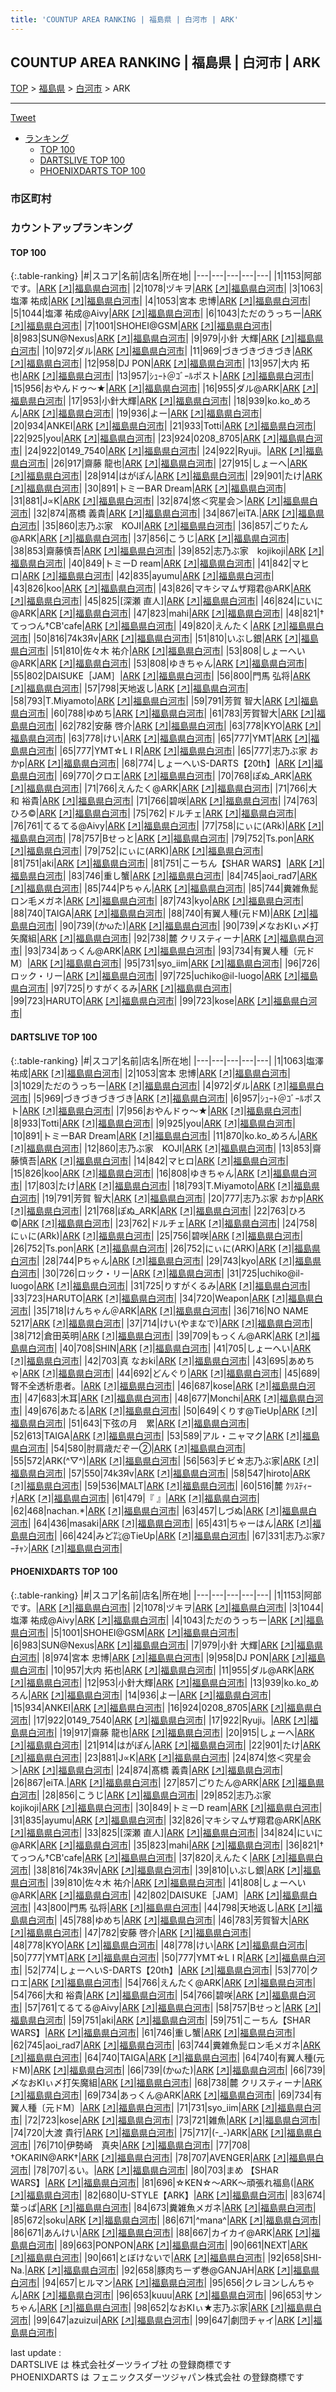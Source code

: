 ```yaml
---
title: 'COUNTUP AREA RANKING | 福島県 | 白河市 | ARK'
---
```

## COUNTUP AREA RANKING | 福島県 | 白河市 | ARK

[TOP](/darts/rank/) > [福島県](/darts/rank/福島県/) > [白河市](/darts/rank/福島県/白河市/) > ARK

___

<a href="https://twitter.com/share?ref_src=twsrc%5Etfw" data-text="COUNTUP AREA RANKING | 福島県白河市ARK" class="twitter-share-button" data-hashtags="DARTSLIVE,PHOENIXDARTS,darts,ダーツ" data-show-count="false">Tweet</a>

* [ランキング](#カウントアップランキング)
    * [TOP 100](#top-100)
    * [DARTSLIVE TOP 100](#dartslive-top-100)
    * [PHOENIXDARTS TOP 100](#phoenixdarts-top-100)

### 市区町村

<ul>

</ul>

### カウントアップランキング

#### TOP 100



{:.table-ranking}
|#|スコア|名前|店名|所在地|
|---|---|---|---|---|
|1|1153|<span class="rank-name-pd">阿部です。</span>|<a href="/darts/rank/shops/9215.html">ARK</a> <a href="https://vs.phoenixdarts.com/jp/shop/shopDetailInfo/s_9215?s_seq=9215">[↗]</a>|<a href="/darts/rank/福島県/白河市">福島県白河市</a>|
|2|1078|<span class="rank-name-pd">ヅキヲ</span>|<a href="/darts/rank/shops/9215.html">ARK</a> <a href="https://vs.phoenixdarts.com/jp/shop/shopDetailInfo/s_9215?s_seq=9215">[↗]</a>|<a href="/darts/rank/福島県/白河市">福島県白河市</a>|
|3|1063|<span class="rank-name-dl">塩澤 祐成</span>|<a href="/darts/rank/shops/f406d94dd258ff720d9b047a20a7ba1e.html">ARK</a> <a href="https://search.dartslive.com/jp/shop/f406d94dd258ff720d9b047a20a7ba1e">[↗]</a>|<a href="/darts/rank/福島県/白河市">福島県白河市</a>|
|4|1053|<span class="rank-name-dl">宮本 忠博</span>|<a href="/darts/rank/shops/f406d94dd258ff720d9b047a20a7ba1e.html">ARK</a> <a href="https://search.dartslive.com/jp/shop/f406d94dd258ff720d9b047a20a7ba1e">[↗]</a>|<a href="/darts/rank/福島県/白河市">福島県白河市</a>|
|5|1044|<span class="rank-name-pd">塩澤 祐成@Aivy</span>|<a href="/darts/rank/shops/9215.html">ARK</a> <a href="https://vs.phoenixdarts.com/jp/shop/shopDetailInfo/s_9215?s_seq=9215">[↗]</a>|<a href="/darts/rank/福島県/白河市">福島県白河市</a>|
|6|1043|<span class="rank-name-pd">ただのうっちー</span>|<a href="/darts/rank/shops/9215.html">ARK</a> <a href="https://vs.phoenixdarts.com/jp/shop/shopDetailInfo/s_9215?s_seq=9215">[↗]</a>|<a href="/darts/rank/福島県/白河市">福島県白河市</a>|
|7|1001|<span class="rank-name-pd">SHOHEI@GSM</span>|<a href="/darts/rank/shops/9215.html">ARK</a> <a href="https://vs.phoenixdarts.com/jp/shop/shopDetailInfo/s_9215?s_seq=9215">[↗]</a>|<a href="/darts/rank/福島県/白河市">福島県白河市</a>|
|8|983|<span class="rank-name-pd">SUN@Nexus</span>|<a href="/darts/rank/shops/9215.html">ARK</a> <a href="https://vs.phoenixdarts.com/jp/shop/shopDetailInfo/s_9215?s_seq=9215">[↗]</a>|<a href="/darts/rank/福島県/白河市">福島県白河市</a>|
|9|979|<span class="rank-name-pd"><span class="pro-icon-pd"></span>小針 大輝</span>|<a href="/darts/rank/shops/9215.html">ARK</a> <a href="https://vs.phoenixdarts.com/jp/shop/shopDetailInfo/s_9215?s_seq=9215">[↗]</a>|<a href="/darts/rank/福島県/白河市">福島県白河市</a>|
|10|972|<span class="rank-name-dl">ダル</span>|<a href="/darts/rank/shops/f406d94dd258ff720d9b047a20a7ba1e.html">ARK</a> <a href="https://search.dartslive.com/jp/shop/f406d94dd258ff720d9b047a20a7ba1e">[↗]</a>|<a href="/darts/rank/福島県/白河市">福島県白河市</a>|
|11|969|<span class="rank-name-dl">づきづきづきづき</span>|<a href="/darts/rank/shops/f406d94dd258ff720d9b047a20a7ba1e.html">ARK</a> <a href="https://search.dartslive.com/jp/shop/f406d94dd258ff720d9b047a20a7ba1e">[↗]</a>|<a href="/darts/rank/福島県/白河市">福島県白河市</a>|
|12|958|<span class="rank-name-pd">DJ PON</span>|<a href="/darts/rank/shops/9215.html">ARK</a> <a href="https://vs.phoenixdarts.com/jp/shop/shopDetailInfo/s_9215?s_seq=9215">[↗]</a>|<a href="/darts/rank/福島県/白河市">福島県白河市</a>|
|13|957|<span class="rank-name-pd"><span class="pro-icon-pd"></span>大内 拓也</span>|<a href="/darts/rank/shops/9215.html">ARK</a> <a href="https://vs.phoenixdarts.com/jp/shop/shopDetailInfo/s_9215?s_seq=9215">[↗]</a>|<a href="/darts/rank/福島県/白河市">福島県白河市</a>|
|13|957|<span class="rank-name-dl">ｼｭｰﾄ＠ｺﾞｰﾙポスト</span>|<a href="/darts/rank/shops/f406d94dd258ff720d9b047a20a7ba1e.html">ARK</a> <a href="https://search.dartslive.com/jp/shop/f406d94dd258ff720d9b047a20a7ba1e">[↗]</a>|<a href="/darts/rank/福島県/白河市">福島県白河市</a>|
|15|956|<span class="rank-name-dl">おやんドゥ～★</span>|<a href="/darts/rank/shops/f406d94dd258ff720d9b047a20a7ba1e.html">ARK</a> <a href="https://search.dartslive.com/jp/shop/f406d94dd258ff720d9b047a20a7ba1e">[↗]</a>|<a href="/darts/rank/福島県/白河市">福島県白河市</a>|
|16|955|<span class="rank-name-pd">ダル@ARK</span>|<a href="/darts/rank/shops/9215.html">ARK</a> <a href="https://vs.phoenixdarts.com/jp/shop/shopDetailInfo/s_9215?s_seq=9215">[↗]</a>|<a href="/darts/rank/福島県/白河市">福島県白河市</a>|
|17|953|<span class="rank-name-pd">小針大輝</span>|<a href="/darts/rank/shops/9215.html">ARK</a> <a href="https://vs.phoenixdarts.com/jp/shop/shopDetailInfo/s_9215?s_seq=9215">[↗]</a>|<a href="/darts/rank/福島県/白河市">福島県白河市</a>|
|18|939|<span class="rank-name-pd">ko.ko_めろん</span>|<a href="/darts/rank/shops/9215.html">ARK</a> <a href="https://vs.phoenixdarts.com/jp/shop/shopDetailInfo/s_9215?s_seq=9215">[↗]</a>|<a href="/darts/rank/福島県/白河市">福島県白河市</a>|
|19|936|<span class="rank-name-pd">よー</span>|<a href="/darts/rank/shops/9215.html">ARK</a> <a href="https://vs.phoenixdarts.com/jp/shop/shopDetailInfo/s_9215?s_seq=9215">[↗]</a>|<a href="/darts/rank/福島県/白河市">福島県白河市</a>|
|20|934|<span class="rank-name-pd">ANKEI</span>|<a href="/darts/rank/shops/9215.html">ARK</a> <a href="https://vs.phoenixdarts.com/jp/shop/shopDetailInfo/s_9215?s_seq=9215">[↗]</a>|<a href="/darts/rank/福島県/白河市">福島県白河市</a>|
|21|933|<span class="rank-name-dl">Totti</span>|<a href="/darts/rank/shops/f406d94dd258ff720d9b047a20a7ba1e.html">ARK</a> <a href="https://search.dartslive.com/jp/shop/f406d94dd258ff720d9b047a20a7ba1e">[↗]</a>|<a href="/darts/rank/福島県/白河市">福島県白河市</a>|
|22|925|<span class="rank-name-dl">you</span>|<a href="/darts/rank/shops/f406d94dd258ff720d9b047a20a7ba1e.html">ARK</a> <a href="https://search.dartslive.com/jp/shop/f406d94dd258ff720d9b047a20a7ba1e">[↗]</a>|<a href="/darts/rank/福島県/白河市">福島県白河市</a>|
|23|924|<span class="rank-name-pd">0208_8705</span>|<a href="/darts/rank/shops/9215.html">ARK</a> <a href="https://vs.phoenixdarts.com/jp/shop/shopDetailInfo/s_9215?s_seq=9215">[↗]</a>|<a href="/darts/rank/福島県/白河市">福島県白河市</a>|
|24|922|<span class="rank-name-pd">0149_7540</span>|<a href="/darts/rank/shops/9215.html">ARK</a> <a href="https://vs.phoenixdarts.com/jp/shop/shopDetailInfo/s_9215?s_seq=9215">[↗]</a>|<a href="/darts/rank/福島県/白河市">福島県白河市</a>|
|24|922|<span class="rank-name-pd">Ryuji。</span>|<a href="/darts/rank/shops/9215.html">ARK</a> <a href="https://vs.phoenixdarts.com/jp/shop/shopDetailInfo/s_9215?s_seq=9215">[↗]</a>|<a href="/darts/rank/福島県/白河市">福島県白河市</a>|
|26|917|<span class="rank-name-pd">齋藤 龍也</span>|<a href="/darts/rank/shops/9215.html">ARK</a> <a href="https://vs.phoenixdarts.com/jp/shop/shopDetailInfo/s_9215?s_seq=9215">[↗]</a>|<a href="/darts/rank/福島県/白河市">福島県白河市</a>|
|27|915|<span class="rank-name-pd">しょーへ</span>|<a href="/darts/rank/shops/9215.html">ARK</a> <a href="https://vs.phoenixdarts.com/jp/shop/shopDetailInfo/s_9215?s_seq=9215">[↗]</a>|<a href="/darts/rank/福島県/白河市">福島県白河市</a>|
|28|914|<span class="rank-name-pd">はがぽん</span>|<a href="/darts/rank/shops/9215.html">ARK</a> <a href="https://vs.phoenixdarts.com/jp/shop/shopDetailInfo/s_9215?s_seq=9215">[↗]</a>|<a href="/darts/rank/福島県/白河市">福島県白河市</a>|
|29|901|<span class="rank-name-pd">たけ</span>|<a href="/darts/rank/shops/9215.html">ARK</a> <a href="https://vs.phoenixdarts.com/jp/shop/shopDetailInfo/s_9215?s_seq=9215">[↗]</a>|<a href="/darts/rank/福島県/白河市">福島県白河市</a>|
|30|891|<span class="rank-name-dl">トミーBAR Dream</span>|<a href="/darts/rank/shops/f406d94dd258ff720d9b047a20a7ba1e.html">ARK</a> <a href="https://search.dartslive.com/jp/shop/f406d94dd258ff720d9b047a20a7ba1e">[↗]</a>|<a href="/darts/rank/福島県/白河市">福島県白河市</a>|
|31|881|<span class="rank-name-pd">J∝K</span>|<a href="/darts/rank/shops/9215.html">ARK</a> <a href="https://vs.phoenixdarts.com/jp/shop/shopDetailInfo/s_9215?s_seq=9215">[↗]</a>|<a href="/darts/rank/福島県/白河市">福島県白河市</a>|
|32|874|<span class="rank-name-pd">悠＜究星会＞</span>|<a href="/darts/rank/shops/9215.html">ARK</a> <a href="https://vs.phoenixdarts.com/jp/shop/shopDetailInfo/s_9215?s_seq=9215">[↗]</a>|<a href="/darts/rank/福島県/白河市">福島県白河市</a>|
|32|874|<span class="rank-name-pd"><span class="pro-icon-pd"></span>髙橋 義貴</span>|<a href="/darts/rank/shops/9215.html">ARK</a> <a href="https://vs.phoenixdarts.com/jp/shop/shopDetailInfo/s_9215?s_seq=9215">[↗]</a>|<a href="/darts/rank/福島県/白河市">福島県白河市</a>|
|34|867|<span class="rank-name-pd">eiTA.</span>|<a href="/darts/rank/shops/9215.html">ARK</a> <a href="https://vs.phoenixdarts.com/jp/shop/shopDetailInfo/s_9215?s_seq=9215">[↗]</a>|<a href="/darts/rank/福島県/白河市">福島県白河市</a>|
|35|860|<span class="rank-name-dl">志乃ぶ家　KOJI</span>|<a href="/darts/rank/shops/f406d94dd258ff720d9b047a20a7ba1e.html">ARK</a> <a href="https://search.dartslive.com/jp/shop/f406d94dd258ff720d9b047a20a7ba1e">[↗]</a>|<a href="/darts/rank/福島県/白河市">福島県白河市</a>|
|36|857|<span class="rank-name-pd">ごりたん@ARK</span>|<a href="/darts/rank/shops/9215.html">ARK</a> <a href="https://vs.phoenixdarts.com/jp/shop/shopDetailInfo/s_9215?s_seq=9215">[↗]</a>|<a href="/darts/rank/福島県/白河市">福島県白河市</a>|
|37|856|<span class="rank-name-pd">こうじ</span>|<a href="/darts/rank/shops/9215.html">ARK</a> <a href="https://vs.phoenixdarts.com/jp/shop/shopDetailInfo/s_9215?s_seq=9215">[↗]</a>|<a href="/darts/rank/福島県/白河市">福島県白河市</a>|
|38|853|<span class="rank-name-dl">齋藤慎吾</span>|<a href="/darts/rank/shops/f406d94dd258ff720d9b047a20a7ba1e.html">ARK</a> <a href="https://search.dartslive.com/jp/shop/f406d94dd258ff720d9b047a20a7ba1e">[↗]</a>|<a href="/darts/rank/福島県/白河市">福島県白河市</a>|
|39|852|<span class="rank-name-pd">志乃ぶ家　kojikoji</span>|<a href="/darts/rank/shops/9215.html">ARK</a> <a href="https://vs.phoenixdarts.com/jp/shop/shopDetailInfo/s_9215?s_seq=9215">[↗]</a>|<a href="/darts/rank/福島県/白河市">福島県白河市</a>|
|40|849|<span class="rank-name-pd">トミーD ream</span>|<a href="/darts/rank/shops/9215.html">ARK</a> <a href="https://vs.phoenixdarts.com/jp/shop/shopDetailInfo/s_9215?s_seq=9215">[↗]</a>|<a href="/darts/rank/福島県/白河市">福島県白河市</a>|
|41|842|<span class="rank-name-dl">マヒロ</span>|<a href="/darts/rank/shops/f406d94dd258ff720d9b047a20a7ba1e.html">ARK</a> <a href="https://search.dartslive.com/jp/shop/f406d94dd258ff720d9b047a20a7ba1e">[↗]</a>|<a href="/darts/rank/福島県/白河市">福島県白河市</a>|
|42|835|<span class="rank-name-pd">ayumu</span>|<a href="/darts/rank/shops/9215.html">ARK</a> <a href="https://vs.phoenixdarts.com/jp/shop/shopDetailInfo/s_9215?s_seq=9215">[↗]</a>|<a href="/darts/rank/福島県/白河市">福島県白河市</a>|
|43|826|<span class="rank-name-dl">koo</span>|<a href="/darts/rank/shops/f406d94dd258ff720d9b047a20a7ba1e.html">ARK</a> <a href="https://search.dartslive.com/jp/shop/f406d94dd258ff720d9b047a20a7ba1e">[↗]</a>|<a href="/darts/rank/福島県/白河市">福島県白河市</a>|
|43|826|<span class="rank-name-pd">マキシマムザ翔君@ARK</span>|<a href="/darts/rank/shops/9215.html">ARK</a> <a href="https://vs.phoenixdarts.com/jp/shop/shopDetailInfo/s_9215?s_seq=9215">[↗]</a>|<a href="/darts/rank/福島県/白河市">福島県白河市</a>|
|45|825|<span class="rank-name-pd">[深瀬  直人]</span>|<a href="/darts/rank/shops/9215.html">ARK</a> <a href="https://vs.phoenixdarts.com/jp/shop/shopDetailInfo/s_9215?s_seq=9215">[↗]</a>|<a href="/darts/rank/福島県/白河市">福島県白河市</a>|
|46|824|<span class="rank-name-pd">にいに@ARK</span>|<a href="/darts/rank/shops/9215.html">ARK</a> <a href="https://vs.phoenixdarts.com/jp/shop/shopDetailInfo/s_9215?s_seq=9215">[↗]</a>|<a href="/darts/rank/福島県/白河市">福島県白河市</a>|
|47|823|<span class="rank-name-pd">mahi</span>|<a href="/darts/rank/shops/9215.html">ARK</a> <a href="https://vs.phoenixdarts.com/jp/shop/shopDetailInfo/s_9215?s_seq=9215">[↗]</a>|<a href="/darts/rank/福島県/白河市">福島県白河市</a>|
|48|821|<span class="rank-name-pd">†てっつん†CB&#x27;cafe</span>|<a href="/darts/rank/shops/9215.html">ARK</a> <a href="https://vs.phoenixdarts.com/jp/shop/shopDetailInfo/s_9215?s_seq=9215">[↗]</a>|<a href="/darts/rank/福島県/白河市">福島県白河市</a>|
|49|820|<span class="rank-name-pd">えんたく</span>|<a href="/darts/rank/shops/9215.html">ARK</a> <a href="https://vs.phoenixdarts.com/jp/shop/shopDetailInfo/s_9215?s_seq=9215">[↗]</a>|<a href="/darts/rank/福島県/白河市">福島県白河市</a>|
|50|816|<span class="rank-name-pd">74k3Яv</span>|<a href="/darts/rank/shops/9215.html">ARK</a> <a href="https://vs.phoenixdarts.com/jp/shop/shopDetailInfo/s_9215?s_seq=9215">[↗]</a>|<a href="/darts/rank/福島県/白河市">福島県白河市</a>|
|51|810|<span class="rank-name-pd">いぶし銀</span>|<a href="/darts/rank/shops/9215.html">ARK</a> <a href="https://vs.phoenixdarts.com/jp/shop/shopDetailInfo/s_9215?s_seq=9215">[↗]</a>|<a href="/darts/rank/福島県/白河市">福島県白河市</a>|
|51|810|<span class="rank-name-pd">佐々木  祐介</span>|<a href="/darts/rank/shops/9215.html">ARK</a> <a href="https://vs.phoenixdarts.com/jp/shop/shopDetailInfo/s_9215?s_seq=9215">[↗]</a>|<a href="/darts/rank/福島県/白河市">福島県白河市</a>|
|53|808|<span class="rank-name-pd">しょーへい@ARK</span>|<a href="/darts/rank/shops/9215.html">ARK</a> <a href="https://vs.phoenixdarts.com/jp/shop/shopDetailInfo/s_9215?s_seq=9215">[↗]</a>|<a href="/darts/rank/福島県/白河市">福島県白河市</a>|
|53|808|<span class="rank-name-dl">ゆきちゃん</span>|<a href="/darts/rank/shops/f406d94dd258ff720d9b047a20a7ba1e.html">ARK</a> <a href="https://search.dartslive.com/jp/shop/f406d94dd258ff720d9b047a20a7ba1e">[↗]</a>|<a href="/darts/rank/福島県/白河市">福島県白河市</a>|
|55|802|<span class="rank-name-pd">DAISUKE［JAM］</span>|<a href="/darts/rank/shops/9215.html">ARK</a> <a href="https://vs.phoenixdarts.com/jp/shop/shopDetailInfo/s_9215?s_seq=9215">[↗]</a>|<a href="/darts/rank/福島県/白河市">福島県白河市</a>|
|56|800|<span class="rank-name-pd"><span class="pro-icon-pd"></span>門馬 弘将</span>|<a href="/darts/rank/shops/9215.html">ARK</a> <a href="https://vs.phoenixdarts.com/jp/shop/shopDetailInfo/s_9215?s_seq=9215">[↗]</a>|<a href="/darts/rank/福島県/白河市">福島県白河市</a>|
|57|798|<span class="rank-name-pd">天地返し</span>|<a href="/darts/rank/shops/9215.html">ARK</a> <a href="https://vs.phoenixdarts.com/jp/shop/shopDetailInfo/s_9215?s_seq=9215">[↗]</a>|<a href="/darts/rank/福島県/白河市">福島県白河市</a>|
|58|793|<span class="rank-name-dl">T.Miyamoto</span>|<a href="/darts/rank/shops/f406d94dd258ff720d9b047a20a7ba1e.html">ARK</a> <a href="https://search.dartslive.com/jp/shop/f406d94dd258ff720d9b047a20a7ba1e">[↗]</a>|<a href="/darts/rank/福島県/白河市">福島県白河市</a>|
|59|791|<span class="rank-name-dl">芳賀 智大</span>|<a href="/darts/rank/shops/f406d94dd258ff720d9b047a20a7ba1e.html">ARK</a> <a href="https://search.dartslive.com/jp/shop/f406d94dd258ff720d9b047a20a7ba1e">[↗]</a>|<a href="/darts/rank/福島県/白河市">福島県白河市</a>|
|60|788|<span class="rank-name-pd">ゆめち</span>|<a href="/darts/rank/shops/9215.html">ARK</a> <a href="https://vs.phoenixdarts.com/jp/shop/shopDetailInfo/s_9215?s_seq=9215">[↗]</a>|<a href="/darts/rank/福島県/白河市">福島県白河市</a>|
|61|783|<span class="rank-name-pd">芳賀智大</span>|<a href="/darts/rank/shops/9215.html">ARK</a> <a href="https://vs.phoenixdarts.com/jp/shop/shopDetailInfo/s_9215?s_seq=9215">[↗]</a>|<a href="/darts/rank/福島県/白河市">福島県白河市</a>|
|62|782|<span class="rank-name-pd"><span class="pro-icon-pd"></span>安藤 啓介</span>|<a href="/darts/rank/shops/9215.html">ARK</a> <a href="https://vs.phoenixdarts.com/jp/shop/shopDetailInfo/s_9215?s_seq=9215">[↗]</a>|<a href="/darts/rank/福島県/白河市">福島県白河市</a>|
|63|778|<span class="rank-name-pd">KYO</span>|<a href="/darts/rank/shops/9215.html">ARK</a> <a href="https://vs.phoenixdarts.com/jp/shop/shopDetailInfo/s_9215?s_seq=9215">[↗]</a>|<a href="/darts/rank/福島県/白河市">福島県白河市</a>|
|63|778|<span class="rank-name-pd">けい</span>|<a href="/darts/rank/shops/9215.html">ARK</a> <a href="https://vs.phoenixdarts.com/jp/shop/shopDetailInfo/s_9215?s_seq=9215">[↗]</a>|<a href="/darts/rank/福島県/白河市">福島県白河市</a>|
|65|777|<span class="rank-name-pd">YMT</span>|<a href="/darts/rank/shops/9215.html">ARK</a> <a href="https://vs.phoenixdarts.com/jp/shop/shopDetailInfo/s_9215?s_seq=9215">[↗]</a>|<a href="/darts/rank/福島県/白河市">福島県白河市</a>|
|65|777|<span class="rank-name-pd">YMT☆L I R</span>|<a href="/darts/rank/shops/9215.html">ARK</a> <a href="https://vs.phoenixdarts.com/jp/shop/shopDetailInfo/s_9215?s_seq=9215">[↗]</a>|<a href="/darts/rank/福島県/白河市">福島県白河市</a>|
|65|777|<span class="rank-name-dl">志乃ぶ家 おかp</span>|<a href="/darts/rank/shops/f406d94dd258ff720d9b047a20a7ba1e.html">ARK</a> <a href="https://search.dartslive.com/jp/shop/f406d94dd258ff720d9b047a20a7ba1e">[↗]</a>|<a href="/darts/rank/福島県/白河市">福島県白河市</a>|
|68|774|<span class="rank-name-pd">しょーへいS-DARTS【20th】</span>|<a href="/darts/rank/shops/9215.html">ARK</a> <a href="https://vs.phoenixdarts.com/jp/shop/shopDetailInfo/s_9215?s_seq=9215">[↗]</a>|<a href="/darts/rank/福島県/白河市">福島県白河市</a>|
|69|770|<span class="rank-name-pd">クロエ</span>|<a href="/darts/rank/shops/9215.html">ARK</a> <a href="https://vs.phoenixdarts.com/jp/shop/shopDetailInfo/s_9215?s_seq=9215">[↗]</a>|<a href="/darts/rank/福島県/白河市">福島県白河市</a>|
|70|768|<span class="rank-name-dl">ぽぬ_ARK</span>|<a href="/darts/rank/shops/f406d94dd258ff720d9b047a20a7ba1e.html">ARK</a> <a href="https://search.dartslive.com/jp/shop/f406d94dd258ff720d9b047a20a7ba1e">[↗]</a>|<a href="/darts/rank/福島県/白河市">福島県白河市</a>|
|71|766|<span class="rank-name-pd">えんたく@ARK</span>|<a href="/darts/rank/shops/9215.html">ARK</a> <a href="https://vs.phoenixdarts.com/jp/shop/shopDetailInfo/s_9215?s_seq=9215">[↗]</a>|<a href="/darts/rank/福島県/白河市">福島県白河市</a>|
|71|766|<span class="rank-name-pd">大和  裕貴</span>|<a href="/darts/rank/shops/9215.html">ARK</a> <a href="https://vs.phoenixdarts.com/jp/shop/shopDetailInfo/s_9215?s_seq=9215">[↗]</a>|<a href="/darts/rank/福島県/白河市">福島県白河市</a>|
|71|766|<span class="rank-name-pd">碧咲</span>|<a href="/darts/rank/shops/9215.html">ARK</a> <a href="https://vs.phoenixdarts.com/jp/shop/shopDetailInfo/s_9215?s_seq=9215">[↗]</a>|<a href="/darts/rank/福島県/白河市">福島県白河市</a>|
|74|763|<span class="rank-name-dl">ひろ©️</span>|<a href="/darts/rank/shops/f406d94dd258ff720d9b047a20a7ba1e.html">ARK</a> <a href="https://search.dartslive.com/jp/shop/f406d94dd258ff720d9b047a20a7ba1e">[↗]</a>|<a href="/darts/rank/福島県/白河市">福島県白河市</a>|
|75|762|<span class="rank-name-dl">ドルチェ</span>|<a href="/darts/rank/shops/f406d94dd258ff720d9b047a20a7ba1e.html">ARK</a> <a href="https://search.dartslive.com/jp/shop/f406d94dd258ff720d9b047a20a7ba1e">[↗]</a>|<a href="/darts/rank/福島県/白河市">福島県白河市</a>|
|76|761|<span class="rank-name-pd">てるてる@Aivy</span>|<a href="/darts/rank/shops/9215.html">ARK</a> <a href="https://vs.phoenixdarts.com/jp/shop/shopDetailInfo/s_9215?s_seq=9215">[↗]</a>|<a href="/darts/rank/福島県/白河市">福島県白河市</a>|
|77|758|<span class="rank-name-dl">にぃに(ARk)</span>|<a href="/darts/rank/shops/f406d94dd258ff720d9b047a20a7ba1e.html">ARK</a> <a href="https://search.dartslive.com/jp/shop/f406d94dd258ff720d9b047a20a7ba1e">[↗]</a>|<a href="/darts/rank/福島県/白河市">福島県白河市</a>|
|78|757|<span class="rank-name-pd">Bせっと</span>|<a href="/darts/rank/shops/9215.html">ARK</a> <a href="https://vs.phoenixdarts.com/jp/shop/shopDetailInfo/s_9215?s_seq=9215">[↗]</a>|<a href="/darts/rank/福島県/白河市">福島県白河市</a>|
|79|752|<span class="rank-name-dl">Ts.pon</span>|<a href="/darts/rank/shops/f406d94dd258ff720d9b047a20a7ba1e.html">ARK</a> <a href="https://search.dartslive.com/jp/shop/f406d94dd258ff720d9b047a20a7ba1e">[↗]</a>|<a href="/darts/rank/福島県/白河市">福島県白河市</a>|
|79|752|<span class="rank-name-dl">にぃに(ARK)</span>|<a href="/darts/rank/shops/f406d94dd258ff720d9b047a20a7ba1e.html">ARK</a> <a href="https://search.dartslive.com/jp/shop/f406d94dd258ff720d9b047a20a7ba1e">[↗]</a>|<a href="/darts/rank/福島県/白河市">福島県白河市</a>|
|81|751|<span class="rank-name-pd">aki</span>|<a href="/darts/rank/shops/9215.html">ARK</a> <a href="https://vs.phoenixdarts.com/jp/shop/shopDetailInfo/s_9215?s_seq=9215">[↗]</a>|<a href="/darts/rank/福島県/白河市">福島県白河市</a>|
|81|751|<span class="rank-name-pd">こーちん【SHAR WARS】</span>|<a href="/darts/rank/shops/9215.html">ARK</a> <a href="https://vs.phoenixdarts.com/jp/shop/shopDetailInfo/s_9215?s_seq=9215">[↗]</a>|<a href="/darts/rank/福島県/白河市">福島県白河市</a>|
|83|746|<span class="rank-name-pd">重し蟹</span>|<a href="/darts/rank/shops/9215.html">ARK</a> <a href="https://vs.phoenixdarts.com/jp/shop/shopDetailInfo/s_9215?s_seq=9215">[↗]</a>|<a href="/darts/rank/福島県/白河市">福島県白河市</a>|
|84|745|<span class="rank-name-pd">aoi_rad7</span>|<a href="/darts/rank/shops/9215.html">ARK</a> <a href="https://vs.phoenixdarts.com/jp/shop/shopDetailInfo/s_9215?s_seq=9215">[↗]</a>|<a href="/darts/rank/福島県/白河市">福島県白河市</a>|
|85|744|<span class="rank-name-dl">Pちゃん</span>|<a href="/darts/rank/shops/f406d94dd258ff720d9b047a20a7ba1e.html">ARK</a> <a href="https://search.dartslive.com/jp/shop/f406d94dd258ff720d9b047a20a7ba1e">[↗]</a>|<a href="/darts/rank/福島県/白河市">福島県白河市</a>|
|85|744|<span class="rank-name-pd">糞雑魚髭ロン毛メガネ</span>|<a href="/darts/rank/shops/9215.html">ARK</a> <a href="https://vs.phoenixdarts.com/jp/shop/shopDetailInfo/s_9215?s_seq=9215">[↗]</a>|<a href="/darts/rank/福島県/白河市">福島県白河市</a>|
|87|743|<span class="rank-name-dl">kyo</span>|<a href="/darts/rank/shops/f406d94dd258ff720d9b047a20a7ba1e.html">ARK</a> <a href="https://search.dartslive.com/jp/shop/f406d94dd258ff720d9b047a20a7ba1e">[↗]</a>|<a href="/darts/rank/福島県/白河市">福島県白河市</a>|
|88|740|<span class="rank-name-pd">TAIGA</span>|<a href="/darts/rank/shops/9215.html">ARK</a> <a href="https://vs.phoenixdarts.com/jp/shop/shopDetailInfo/s_9215?s_seq=9215">[↗]</a>|<a href="/darts/rank/福島県/白河市">福島県白河市</a>|
|88|740|<span class="rank-name-pd">有翼人種(元ドM)</span>|<a href="/darts/rank/shops/9215.html">ARK</a> <a href="https://vs.phoenixdarts.com/jp/shop/shopDetailInfo/s_9215?s_seq=9215">[↗]</a>|<a href="/darts/rank/福島県/白河市">福島県白河市</a>|
|90|739|<span class="rank-name-pd">(かωた)</span>|<a href="/darts/rank/shops/9215.html">ARK</a> <a href="https://vs.phoenixdarts.com/jp/shop/shopDetailInfo/s_9215?s_seq=9215">[↗]</a>|<a href="/darts/rank/福島県/白河市">福島県白河市</a>|
|90|739|<span class="rank-name-pd">〆なおKIぃ〆打矢魔組</span>|<a href="/darts/rank/shops/9215.html">ARK</a> <a href="https://vs.phoenixdarts.com/jp/shop/shopDetailInfo/s_9215?s_seq=9215">[↗]</a>|<a href="/darts/rank/福島県/白河市">福島県白河市</a>|
|92|738|<span class="rank-name-pd">麓 クリスティーナ</span>|<a href="/darts/rank/shops/9215.html">ARK</a> <a href="https://vs.phoenixdarts.com/jp/shop/shopDetailInfo/s_9215?s_seq=9215">[↗]</a>|<a href="/darts/rank/福島県/白河市">福島県白河市</a>|
|93|734|<span class="rank-name-pd">あっくん@ARK</span>|<a href="/darts/rank/shops/9215.html">ARK</a> <a href="https://vs.phoenixdarts.com/jp/shop/shopDetailInfo/s_9215?s_seq=9215">[↗]</a>|<a href="/darts/rank/福島県/白河市">福島県白河市</a>|
|93|734|<span class="rank-name-pd">有翼人種〔元ドM〕</span>|<a href="/darts/rank/shops/9215.html">ARK</a> <a href="https://vs.phoenixdarts.com/jp/shop/shopDetailInfo/s_9215?s_seq=9215">[↗]</a>|<a href="/darts/rank/福島県/白河市">福島県白河市</a>|
|95|731|<span class="rank-name-pd">syo_iim</span>|<a href="/darts/rank/shops/9215.html">ARK</a> <a href="https://vs.phoenixdarts.com/jp/shop/shopDetailInfo/s_9215?s_seq=9215">[↗]</a>|<a href="/darts/rank/福島県/白河市">福島県白河市</a>|
|96|726|<span class="rank-name-dl">ロック・リー</span>|<a href="/darts/rank/shops/f406d94dd258ff720d9b047a20a7ba1e.html">ARK</a> <a href="https://search.dartslive.com/jp/shop/f406d94dd258ff720d9b047a20a7ba1e">[↗]</a>|<a href="/darts/rank/福島県/白河市">福島県白河市</a>|
|97|725|<span class="rank-name-dl">uchiko@il-luogo</span>|<a href="/darts/rank/shops/f406d94dd258ff720d9b047a20a7ba1e.html">ARK</a> <a href="https://search.dartslive.com/jp/shop/f406d94dd258ff720d9b047a20a7ba1e">[↗]</a>|<a href="/darts/rank/福島県/白河市">福島県白河市</a>|
|97|725|<span class="rank-name-dl">りすがくるみ</span>|<a href="/darts/rank/shops/f406d94dd258ff720d9b047a20a7ba1e.html">ARK</a> <a href="https://search.dartslive.com/jp/shop/f406d94dd258ff720d9b047a20a7ba1e">[↗]</a>|<a href="/darts/rank/福島県/白河市">福島県白河市</a>|
|99|723|<span class="rank-name-dl">HARUTO</span>|<a href="/darts/rank/shops/f406d94dd258ff720d9b047a20a7ba1e.html">ARK</a> <a href="https://search.dartslive.com/jp/shop/f406d94dd258ff720d9b047a20a7ba1e">[↗]</a>|<a href="/darts/rank/福島県/白河市">福島県白河市</a>|
|99|723|<span class="rank-name-pd">kose</span>|<a href="/darts/rank/shops/9215.html">ARK</a> <a href="https://vs.phoenixdarts.com/jp/shop/shopDetailInfo/s_9215?s_seq=9215">[↗]</a>|<a href="/darts/rank/福島県/白河市">福島県白河市</a>|


#### DARTSLIVE TOP 100



{:.table-ranking}
|#|スコア|名前|店名|所在地|
|---|---|---|---|---|
|1|1063|<span class="rank-name-dl">塩澤 祐成</span>|<a href="/darts/rank/shops/f406d94dd258ff720d9b047a20a7ba1e.html">ARK</a> <a href="https://search.dartslive.com/jp/shop/f406d94dd258ff720d9b047a20a7ba1e">[↗]</a>|<a href="/darts/rank/福島県/白河市">福島県白河市</a>|
|2|1053|<span class="rank-name-dl">宮本 忠博</span>|<a href="/darts/rank/shops/f406d94dd258ff720d9b047a20a7ba1e.html">ARK</a> <a href="https://search.dartslive.com/jp/shop/f406d94dd258ff720d9b047a20a7ba1e">[↗]</a>|<a href="/darts/rank/福島県/白河市">福島県白河市</a>|
|3|1029|<span class="rank-name-dl">ただのうっちー</span>|<a href="/darts/rank/shops/f406d94dd258ff720d9b047a20a7ba1e.html">ARK</a> <a href="https://search.dartslive.com/jp/shop/f406d94dd258ff720d9b047a20a7ba1e">[↗]</a>|<a href="/darts/rank/福島県/白河市">福島県白河市</a>|
|4|972|<span class="rank-name-dl">ダル</span>|<a href="/darts/rank/shops/f406d94dd258ff720d9b047a20a7ba1e.html">ARK</a> <a href="https://search.dartslive.com/jp/shop/f406d94dd258ff720d9b047a20a7ba1e">[↗]</a>|<a href="/darts/rank/福島県/白河市">福島県白河市</a>|
|5|969|<span class="rank-name-dl">づきづきづきづき</span>|<a href="/darts/rank/shops/f406d94dd258ff720d9b047a20a7ba1e.html">ARK</a> <a href="https://search.dartslive.com/jp/shop/f406d94dd258ff720d9b047a20a7ba1e">[↗]</a>|<a href="/darts/rank/福島県/白河市">福島県白河市</a>|
|6|957|<span class="rank-name-dl">ｼｭｰﾄ＠ｺﾞｰﾙポスト</span>|<a href="/darts/rank/shops/f406d94dd258ff720d9b047a20a7ba1e.html">ARK</a> <a href="https://search.dartslive.com/jp/shop/f406d94dd258ff720d9b047a20a7ba1e">[↗]</a>|<a href="/darts/rank/福島県/白河市">福島県白河市</a>|
|7|956|<span class="rank-name-dl">おやんドゥ～★</span>|<a href="/darts/rank/shops/f406d94dd258ff720d9b047a20a7ba1e.html">ARK</a> <a href="https://search.dartslive.com/jp/shop/f406d94dd258ff720d9b047a20a7ba1e">[↗]</a>|<a href="/darts/rank/福島県/白河市">福島県白河市</a>|
|8|933|<span class="rank-name-dl">Totti</span>|<a href="/darts/rank/shops/f406d94dd258ff720d9b047a20a7ba1e.html">ARK</a> <a href="https://search.dartslive.com/jp/shop/f406d94dd258ff720d9b047a20a7ba1e">[↗]</a>|<a href="/darts/rank/福島県/白河市">福島県白河市</a>|
|9|925|<span class="rank-name-dl">you</span>|<a href="/darts/rank/shops/f406d94dd258ff720d9b047a20a7ba1e.html">ARK</a> <a href="https://search.dartslive.com/jp/shop/f406d94dd258ff720d9b047a20a7ba1e">[↗]</a>|<a href="/darts/rank/福島県/白河市">福島県白河市</a>|
|10|891|<span class="rank-name-dl">トミーBAR Dream</span>|<a href="/darts/rank/shops/f406d94dd258ff720d9b047a20a7ba1e.html">ARK</a> <a href="https://search.dartslive.com/jp/shop/f406d94dd258ff720d9b047a20a7ba1e">[↗]</a>|<a href="/darts/rank/福島県/白河市">福島県白河市</a>|
|11|870|<span class="rank-name-dl">ko.ko_めろん</span>|<a href="/darts/rank/shops/f406d94dd258ff720d9b047a20a7ba1e.html">ARK</a> <a href="https://search.dartslive.com/jp/shop/f406d94dd258ff720d9b047a20a7ba1e">[↗]</a>|<a href="/darts/rank/福島県/白河市">福島県白河市</a>|
|12|860|<span class="rank-name-dl">志乃ぶ家　KOJI</span>|<a href="/darts/rank/shops/f406d94dd258ff720d9b047a20a7ba1e.html">ARK</a> <a href="https://search.dartslive.com/jp/shop/f406d94dd258ff720d9b047a20a7ba1e">[↗]</a>|<a href="/darts/rank/福島県/白河市">福島県白河市</a>|
|13|853|<span class="rank-name-dl">齋藤慎吾</span>|<a href="/darts/rank/shops/f406d94dd258ff720d9b047a20a7ba1e.html">ARK</a> <a href="https://search.dartslive.com/jp/shop/f406d94dd258ff720d9b047a20a7ba1e">[↗]</a>|<a href="/darts/rank/福島県/白河市">福島県白河市</a>|
|14|842|<span class="rank-name-dl">マヒロ</span>|<a href="/darts/rank/shops/f406d94dd258ff720d9b047a20a7ba1e.html">ARK</a> <a href="https://search.dartslive.com/jp/shop/f406d94dd258ff720d9b047a20a7ba1e">[↗]</a>|<a href="/darts/rank/福島県/白河市">福島県白河市</a>|
|15|826|<span class="rank-name-dl">koo</span>|<a href="/darts/rank/shops/f406d94dd258ff720d9b047a20a7ba1e.html">ARK</a> <a href="https://search.dartslive.com/jp/shop/f406d94dd258ff720d9b047a20a7ba1e">[↗]</a>|<a href="/darts/rank/福島県/白河市">福島県白河市</a>|
|16|808|<span class="rank-name-dl">ゆきちゃん</span>|<a href="/darts/rank/shops/f406d94dd258ff720d9b047a20a7ba1e.html">ARK</a> <a href="https://search.dartslive.com/jp/shop/f406d94dd258ff720d9b047a20a7ba1e">[↗]</a>|<a href="/darts/rank/福島県/白河市">福島県白河市</a>|
|17|803|<span class="rank-name-dl">たけ</span>|<a href="/darts/rank/shops/f406d94dd258ff720d9b047a20a7ba1e.html">ARK</a> <a href="https://search.dartslive.com/jp/shop/f406d94dd258ff720d9b047a20a7ba1e">[↗]</a>|<a href="/darts/rank/福島県/白河市">福島県白河市</a>|
|18|793|<span class="rank-name-dl">T.Miyamoto</span>|<a href="/darts/rank/shops/f406d94dd258ff720d9b047a20a7ba1e.html">ARK</a> <a href="https://search.dartslive.com/jp/shop/f406d94dd258ff720d9b047a20a7ba1e">[↗]</a>|<a href="/darts/rank/福島県/白河市">福島県白河市</a>|
|19|791|<span class="rank-name-dl">芳賀 智大</span>|<a href="/darts/rank/shops/f406d94dd258ff720d9b047a20a7ba1e.html">ARK</a> <a href="https://search.dartslive.com/jp/shop/f406d94dd258ff720d9b047a20a7ba1e">[↗]</a>|<a href="/darts/rank/福島県/白河市">福島県白河市</a>|
|20|777|<span class="rank-name-dl">志乃ぶ家 おかp</span>|<a href="/darts/rank/shops/f406d94dd258ff720d9b047a20a7ba1e.html">ARK</a> <a href="https://search.dartslive.com/jp/shop/f406d94dd258ff720d9b047a20a7ba1e">[↗]</a>|<a href="/darts/rank/福島県/白河市">福島県白河市</a>|
|21|768|<span class="rank-name-dl">ぽぬ_ARK</span>|<a href="/darts/rank/shops/f406d94dd258ff720d9b047a20a7ba1e.html">ARK</a> <a href="https://search.dartslive.com/jp/shop/f406d94dd258ff720d9b047a20a7ba1e">[↗]</a>|<a href="/darts/rank/福島県/白河市">福島県白河市</a>|
|22|763|<span class="rank-name-dl">ひろ©️</span>|<a href="/darts/rank/shops/f406d94dd258ff720d9b047a20a7ba1e.html">ARK</a> <a href="https://search.dartslive.com/jp/shop/f406d94dd258ff720d9b047a20a7ba1e">[↗]</a>|<a href="/darts/rank/福島県/白河市">福島県白河市</a>|
|23|762|<span class="rank-name-dl">ドルチェ</span>|<a href="/darts/rank/shops/f406d94dd258ff720d9b047a20a7ba1e.html">ARK</a> <a href="https://search.dartslive.com/jp/shop/f406d94dd258ff720d9b047a20a7ba1e">[↗]</a>|<a href="/darts/rank/福島県/白河市">福島県白河市</a>|
|24|758|<span class="rank-name-dl">にぃに(ARk)</span>|<a href="/darts/rank/shops/f406d94dd258ff720d9b047a20a7ba1e.html">ARK</a> <a href="https://search.dartslive.com/jp/shop/f406d94dd258ff720d9b047a20a7ba1e">[↗]</a>|<a href="/darts/rank/福島県/白河市">福島県白河市</a>|
|25|756|<span class="rank-name-dl">碧咲</span>|<a href="/darts/rank/shops/f406d94dd258ff720d9b047a20a7ba1e.html">ARK</a> <a href="https://search.dartslive.com/jp/shop/f406d94dd258ff720d9b047a20a7ba1e">[↗]</a>|<a href="/darts/rank/福島県/白河市">福島県白河市</a>|
|26|752|<span class="rank-name-dl">Ts.pon</span>|<a href="/darts/rank/shops/f406d94dd258ff720d9b047a20a7ba1e.html">ARK</a> <a href="https://search.dartslive.com/jp/shop/f406d94dd258ff720d9b047a20a7ba1e">[↗]</a>|<a href="/darts/rank/福島県/白河市">福島県白河市</a>|
|26|752|<span class="rank-name-dl">にぃに(ARK)</span>|<a href="/darts/rank/shops/f406d94dd258ff720d9b047a20a7ba1e.html">ARK</a> <a href="https://search.dartslive.com/jp/shop/f406d94dd258ff720d9b047a20a7ba1e">[↗]</a>|<a href="/darts/rank/福島県/白河市">福島県白河市</a>|
|28|744|<span class="rank-name-dl">Pちゃん</span>|<a href="/darts/rank/shops/f406d94dd258ff720d9b047a20a7ba1e.html">ARK</a> <a href="https://search.dartslive.com/jp/shop/f406d94dd258ff720d9b047a20a7ba1e">[↗]</a>|<a href="/darts/rank/福島県/白河市">福島県白河市</a>|
|29|743|<span class="rank-name-dl">kyo</span>|<a href="/darts/rank/shops/f406d94dd258ff720d9b047a20a7ba1e.html">ARK</a> <a href="https://search.dartslive.com/jp/shop/f406d94dd258ff720d9b047a20a7ba1e">[↗]</a>|<a href="/darts/rank/福島県/白河市">福島県白河市</a>|
|30|726|<span class="rank-name-dl">ロック・リー</span>|<a href="/darts/rank/shops/f406d94dd258ff720d9b047a20a7ba1e.html">ARK</a> <a href="https://search.dartslive.com/jp/shop/f406d94dd258ff720d9b047a20a7ba1e">[↗]</a>|<a href="/darts/rank/福島県/白河市">福島県白河市</a>|
|31|725|<span class="rank-name-dl">uchiko@il-luogo</span>|<a href="/darts/rank/shops/f406d94dd258ff720d9b047a20a7ba1e.html">ARK</a> <a href="https://search.dartslive.com/jp/shop/f406d94dd258ff720d9b047a20a7ba1e">[↗]</a>|<a href="/darts/rank/福島県/白河市">福島県白河市</a>|
|31|725|<span class="rank-name-dl">りすがくるみ</span>|<a href="/darts/rank/shops/f406d94dd258ff720d9b047a20a7ba1e.html">ARK</a> <a href="https://search.dartslive.com/jp/shop/f406d94dd258ff720d9b047a20a7ba1e">[↗]</a>|<a href="/darts/rank/福島県/白河市">福島県白河市</a>|
|33|723|<span class="rank-name-dl">HARUTO</span>|<a href="/darts/rank/shops/f406d94dd258ff720d9b047a20a7ba1e.html">ARK</a> <a href="https://search.dartslive.com/jp/shop/f406d94dd258ff720d9b047a20a7ba1e">[↗]</a>|<a href="/darts/rank/福島県/白河市">福島県白河市</a>|
|34|720|<span class="rank-name-dl">Weapon</span>|<a href="/darts/rank/shops/f406d94dd258ff720d9b047a20a7ba1e.html">ARK</a> <a href="https://search.dartslive.com/jp/shop/f406d94dd258ff720d9b047a20a7ba1e">[↗]</a>|<a href="/darts/rank/福島県/白河市">福島県白河市</a>|
|35|718|<span class="rank-name-dl">けんちゃん＠ARK</span>|<a href="/darts/rank/shops/f406d94dd258ff720d9b047a20a7ba1e.html">ARK</a> <a href="https://search.dartslive.com/jp/shop/f406d94dd258ff720d9b047a20a7ba1e">[↗]</a>|<a href="/darts/rank/福島県/白河市">福島県白河市</a>|
|36|716|<span class="rank-name-dl">NO NAME 5217</span>|<a href="/darts/rank/shops/f406d94dd258ff720d9b047a20a7ba1e.html">ARK</a> <a href="https://search.dartslive.com/jp/shop/f406d94dd258ff720d9b047a20a7ba1e">[↗]</a>|<a href="/darts/rank/福島県/白河市">福島県白河市</a>|
|37|714|<span class="rank-name-dl">けい(やまなで)</span>|<a href="/darts/rank/shops/f406d94dd258ff720d9b047a20a7ba1e.html">ARK</a> <a href="https://search.dartslive.com/jp/shop/f406d94dd258ff720d9b047a20a7ba1e">[↗]</a>|<a href="/darts/rank/福島県/白河市">福島県白河市</a>|
|38|712|<span class="rank-name-dl">倉田英明</span>|<a href="/darts/rank/shops/f406d94dd258ff720d9b047a20a7ba1e.html">ARK</a> <a href="https://search.dartslive.com/jp/shop/f406d94dd258ff720d9b047a20a7ba1e">[↗]</a>|<a href="/darts/rank/福島県/白河市">福島県白河市</a>|
|39|709|<span class="rank-name-dl">もっくん@ARK</span>|<a href="/darts/rank/shops/f406d94dd258ff720d9b047a20a7ba1e.html">ARK</a> <a href="https://search.dartslive.com/jp/shop/f406d94dd258ff720d9b047a20a7ba1e">[↗]</a>|<a href="/darts/rank/福島県/白河市">福島県白河市</a>|
|40|708|<span class="rank-name-dl">SHIN</span>|<a href="/darts/rank/shops/f406d94dd258ff720d9b047a20a7ba1e.html">ARK</a> <a href="https://search.dartslive.com/jp/shop/f406d94dd258ff720d9b047a20a7ba1e">[↗]</a>|<a href="/darts/rank/福島県/白河市">福島県白河市</a>|
|41|705|<span class="rank-name-dl">しょーへい</span>|<a href="/darts/rank/shops/f406d94dd258ff720d9b047a20a7ba1e.html">ARK</a> <a href="https://search.dartslive.com/jp/shop/f406d94dd258ff720d9b047a20a7ba1e">[↗]</a>|<a href="/darts/rank/福島県/白河市">福島県白河市</a>|
|42|703|<span class="rank-name-dl">真 なおki</span>|<a href="/darts/rank/shops/f406d94dd258ff720d9b047a20a7ba1e.html">ARK</a> <a href="https://search.dartslive.com/jp/shop/f406d94dd258ff720d9b047a20a7ba1e">[↗]</a>|<a href="/darts/rank/福島県/白河市">福島県白河市</a>|
|43|695|<span class="rank-name-dl">あめちゃ</span>|<a href="/darts/rank/shops/f406d94dd258ff720d9b047a20a7ba1e.html">ARK</a> <a href="https://search.dartslive.com/jp/shop/f406d94dd258ff720d9b047a20a7ba1e">[↗]</a>|<a href="/darts/rank/福島県/白河市">福島県白河市</a>|
|44|692|<span class="rank-name-dl">どんぐり</span>|<a href="/darts/rank/shops/f406d94dd258ff720d9b047a20a7ba1e.html">ARK</a> <a href="https://search.dartslive.com/jp/shop/f406d94dd258ff720d9b047a20a7ba1e">[↗]</a>|<a href="/darts/rank/福島県/白河市">福島県白河市</a>|
|45|689|<span class="rank-name-dl">腎不全透析患者。</span>|<a href="/darts/rank/shops/f406d94dd258ff720d9b047a20a7ba1e.html">ARK</a> <a href="https://search.dartslive.com/jp/shop/f406d94dd258ff720d9b047a20a7ba1e">[↗]</a>|<a href="/darts/rank/福島県/白河市">福島県白河市</a>|
|46|687|<span class="rank-name-dl">kose</span>|<a href="/darts/rank/shops/f406d94dd258ff720d9b047a20a7ba1e.html">ARK</a> <a href="https://search.dartslive.com/jp/shop/f406d94dd258ff720d9b047a20a7ba1e">[↗]</a>|<a href="/darts/rank/福島県/白河市">福島県白河市</a>|
|47|683|<span class="rank-name-dl">木耳</span>|<a href="/darts/rank/shops/f406d94dd258ff720d9b047a20a7ba1e.html">ARK</a> <a href="https://search.dartslive.com/jp/shop/f406d94dd258ff720d9b047a20a7ba1e">[↗]</a>|<a href="/darts/rank/福島県/白河市">福島県白河市</a>|
|48|677|<span class="rank-name-dl">Monchi</span>|<a href="/darts/rank/shops/f406d94dd258ff720d9b047a20a7ba1e.html">ARK</a> <a href="https://search.dartslive.com/jp/shop/f406d94dd258ff720d9b047a20a7ba1e">[↗]</a>|<a href="/darts/rank/福島県/白河市">福島県白河市</a>|
|49|676|<span class="rank-name-dl">あたる</span>|<a href="/darts/rank/shops/f406d94dd258ff720d9b047a20a7ba1e.html">ARK</a> <a href="https://search.dartslive.com/jp/shop/f406d94dd258ff720d9b047a20a7ba1e">[↗]</a>|<a href="/darts/rank/福島県/白河市">福島県白河市</a>|
|50|649|<span class="rank-name-dl">くりす@TieUp</span>|<a href="/darts/rank/shops/f406d94dd258ff720d9b047a20a7ba1e.html">ARK</a> <a href="https://search.dartslive.com/jp/shop/f406d94dd258ff720d9b047a20a7ba1e">[↗]</a>|<a href="/darts/rank/福島県/白河市">福島県白河市</a>|
|51|643|<span class="rank-name-dl">下弦の月　累</span>|<a href="/darts/rank/shops/f406d94dd258ff720d9b047a20a7ba1e.html">ARK</a> <a href="https://search.dartslive.com/jp/shop/f406d94dd258ff720d9b047a20a7ba1e">[↗]</a>|<a href="/darts/rank/福島県/白河市">福島県白河市</a>|
|52|613|<span class="rank-name-dl">TAIGA</span>|<a href="/darts/rank/shops/f406d94dd258ff720d9b047a20a7ba1e.html">ARK</a> <a href="https://search.dartslive.com/jp/shop/f406d94dd258ff720d9b047a20a7ba1e">[↗]</a>|<a href="/darts/rank/福島県/白河市">福島県白河市</a>|
|53|589|<span class="rank-name-dl">アル・ニャマク</span>|<a href="/darts/rank/shops/f406d94dd258ff720d9b047a20a7ba1e.html">ARK</a> <a href="https://search.dartslive.com/jp/shop/f406d94dd258ff720d9b047a20a7ba1e">[↗]</a>|<a href="/darts/rank/福島県/白河市">福島県白河市</a>|
|54|580|<span class="rank-name-dl">肘肩歳だぞー②</span>|<a href="/darts/rank/shops/f406d94dd258ff720d9b047a20a7ba1e.html">ARK</a> <a href="https://search.dartslive.com/jp/shop/f406d94dd258ff720d9b047a20a7ba1e">[↗]</a>|<a href="/darts/rank/福島県/白河市">福島県白河市</a>|
|55|572|<span class="rank-name-dl">ARK(^▽^)</span>|<a href="/darts/rank/shops/f406d94dd258ff720d9b047a20a7ba1e.html">ARK</a> <a href="https://search.dartslive.com/jp/shop/f406d94dd258ff720d9b047a20a7ba1e">[↗]</a>|<a href="/darts/rank/福島県/白河市">福島県白河市</a>|
|56|563|<span class="rank-name-dl">チビ☆志乃ぶ家</span>|<a href="/darts/rank/shops/f406d94dd258ff720d9b047a20a7ba1e.html">ARK</a> <a href="https://search.dartslive.com/jp/shop/f406d94dd258ff720d9b047a20a7ba1e">[↗]</a>|<a href="/darts/rank/福島県/白河市">福島県白河市</a>|
|57|550|<span class="rank-name-dl">74k3Яv</span>|<a href="/darts/rank/shops/f406d94dd258ff720d9b047a20a7ba1e.html">ARK</a> <a href="https://search.dartslive.com/jp/shop/f406d94dd258ff720d9b047a20a7ba1e">[↗]</a>|<a href="/darts/rank/福島県/白河市">福島県白河市</a>|
|58|547|<span class="rank-name-dl">hiroto</span>|<a href="/darts/rank/shops/f406d94dd258ff720d9b047a20a7ba1e.html">ARK</a> <a href="https://search.dartslive.com/jp/shop/f406d94dd258ff720d9b047a20a7ba1e">[↗]</a>|<a href="/darts/rank/福島県/白河市">福島県白河市</a>|
|59|536|<span class="rank-name-dl">MALT</span>|<a href="/darts/rank/shops/f406d94dd258ff720d9b047a20a7ba1e.html">ARK</a> <a href="https://search.dartslive.com/jp/shop/f406d94dd258ff720d9b047a20a7ba1e">[↗]</a>|<a href="/darts/rank/福島県/白河市">福島県白河市</a>|
|60|516|<span class="rank-name-dl">麓 ｸﾘｽﾃｨｰﾅ</span>|<a href="/darts/rank/shops/f406d94dd258ff720d9b047a20a7ba1e.html">ARK</a> <a href="https://search.dartslive.com/jp/shop/f406d94dd258ff720d9b047a20a7ba1e">[↗]</a>|<a href="/darts/rank/福島県/白河市">福島県白河市</a>|
|61|479|<span class="rank-name-dl">『 』</span>|<a href="/darts/rank/shops/f406d94dd258ff720d9b047a20a7ba1e.html">ARK</a> <a href="https://search.dartslive.com/jp/shop/f406d94dd258ff720d9b047a20a7ba1e">[↗]</a>|<a href="/darts/rank/福島県/白河市">福島県白河市</a>|
|62|468|<span class="rank-name-dl">nachan.*</span>|<a href="/darts/rank/shops/f406d94dd258ff720d9b047a20a7ba1e.html">ARK</a> <a href="https://search.dartslive.com/jp/shop/f406d94dd258ff720d9b047a20a7ba1e">[↗]</a>|<a href="/darts/rank/福島県/白河市">福島県白河市</a>|
|63|457|<span class="rank-name-dl">しづぬ</span>|<a href="/darts/rank/shops/f406d94dd258ff720d9b047a20a7ba1e.html">ARK</a> <a href="https://search.dartslive.com/jp/shop/f406d94dd258ff720d9b047a20a7ba1e">[↗]</a>|<a href="/darts/rank/福島県/白河市">福島県白河市</a>|
|64|436|<span class="rank-name-dl">masaki</span>|<a href="/darts/rank/shops/f406d94dd258ff720d9b047a20a7ba1e.html">ARK</a> <a href="https://search.dartslive.com/jp/shop/f406d94dd258ff720d9b047a20a7ba1e">[↗]</a>|<a href="/darts/rank/福島県/白河市">福島県白河市</a>|
|65|431|<span class="rank-name-dl">ちゃーはん</span>|<a href="/darts/rank/shops/f406d94dd258ff720d9b047a20a7ba1e.html">ARK</a> <a href="https://search.dartslive.com/jp/shop/f406d94dd258ff720d9b047a20a7ba1e">[↗]</a>|<a href="/darts/rank/福島県/白河市">福島県白河市</a>|
|66|424|<span class="rank-name-dl">みど㌠@TieUp</span>|<a href="/darts/rank/shops/f406d94dd258ff720d9b047a20a7ba1e.html">ARK</a> <a href="https://search.dartslive.com/jp/shop/f406d94dd258ff720d9b047a20a7ba1e">[↗]</a>|<a href="/darts/rank/福島県/白河市">福島県白河市</a>|
|67|331|<span class="rank-name-dl">志乃ぶ家ｱｰﾁｬﾝ</span>|<a href="/darts/rank/shops/f406d94dd258ff720d9b047a20a7ba1e.html">ARK</a> <a href="https://search.dartslive.com/jp/shop/f406d94dd258ff720d9b047a20a7ba1e">[↗]</a>|<a href="/darts/rank/福島県/白河市">福島県白河市</a>|


#### PHOENIXDARTS TOP 100



{:.table-ranking}
|#|スコア|名前|店名|所在地|
|---|---|---|---|---|
|1|1153|<span class="rank-name-pd">阿部です。</span>|<a href="/darts/rank/shops/9215.html">ARK</a> <a href="https://vs.phoenixdarts.com/jp/shop/shopDetailInfo/s_9215?s_seq=9215">[↗]</a>|<a href="/darts/rank/福島県/白河市">福島県白河市</a>|
|2|1078|<span class="rank-name-pd">ヅキヲ</span>|<a href="/darts/rank/shops/9215.html">ARK</a> <a href="https://vs.phoenixdarts.com/jp/shop/shopDetailInfo/s_9215?s_seq=9215">[↗]</a>|<a href="/darts/rank/福島県/白河市">福島県白河市</a>|
|3|1044|<span class="rank-name-pd">塩澤 祐成@Aivy</span>|<a href="/darts/rank/shops/9215.html">ARK</a> <a href="https://vs.phoenixdarts.com/jp/shop/shopDetailInfo/s_9215?s_seq=9215">[↗]</a>|<a href="/darts/rank/福島県/白河市">福島県白河市</a>|
|4|1043|<span class="rank-name-pd">ただのうっちー</span>|<a href="/darts/rank/shops/9215.html">ARK</a> <a href="https://vs.phoenixdarts.com/jp/shop/shopDetailInfo/s_9215?s_seq=9215">[↗]</a>|<a href="/darts/rank/福島県/白河市">福島県白河市</a>|
|5|1001|<span class="rank-name-pd">SHOHEI@GSM</span>|<a href="/darts/rank/shops/9215.html">ARK</a> <a href="https://vs.phoenixdarts.com/jp/shop/shopDetailInfo/s_9215?s_seq=9215">[↗]</a>|<a href="/darts/rank/福島県/白河市">福島県白河市</a>|
|6|983|<span class="rank-name-pd">SUN@Nexus</span>|<a href="/darts/rank/shops/9215.html">ARK</a> <a href="https://vs.phoenixdarts.com/jp/shop/shopDetailInfo/s_9215?s_seq=9215">[↗]</a>|<a href="/darts/rank/福島県/白河市">福島県白河市</a>|
|7|979|<span class="rank-name-pd"><span class="pro-icon-pd"></span>小針 大輝</span>|<a href="/darts/rank/shops/9215.html">ARK</a> <a href="https://vs.phoenixdarts.com/jp/shop/shopDetailInfo/s_9215?s_seq=9215">[↗]</a>|<a href="/darts/rank/福島県/白河市">福島県白河市</a>|
|8|974|<span class="rank-name-pd"><span class="pro-icon-pd"></span>宮本 忠博</span>|<a href="/darts/rank/shops/9215.html">ARK</a> <a href="https://vs.phoenixdarts.com/jp/shop/shopDetailInfo/s_9215?s_seq=9215">[↗]</a>|<a href="/darts/rank/福島県/白河市">福島県白河市</a>|
|9|958|<span class="rank-name-pd">DJ PON</span>|<a href="/darts/rank/shops/9215.html">ARK</a> <a href="https://vs.phoenixdarts.com/jp/shop/shopDetailInfo/s_9215?s_seq=9215">[↗]</a>|<a href="/darts/rank/福島県/白河市">福島県白河市</a>|
|10|957|<span class="rank-name-pd"><span class="pro-icon-pd"></span>大内 拓也</span>|<a href="/darts/rank/shops/9215.html">ARK</a> <a href="https://vs.phoenixdarts.com/jp/shop/shopDetailInfo/s_9215?s_seq=9215">[↗]</a>|<a href="/darts/rank/福島県/白河市">福島県白河市</a>|
|11|955|<span class="rank-name-pd">ダル@ARK</span>|<a href="/darts/rank/shops/9215.html">ARK</a> <a href="https://vs.phoenixdarts.com/jp/shop/shopDetailInfo/s_9215?s_seq=9215">[↗]</a>|<a href="/darts/rank/福島県/白河市">福島県白河市</a>|
|12|953|<span class="rank-name-pd">小針大輝</span>|<a href="/darts/rank/shops/9215.html">ARK</a> <a href="https://vs.phoenixdarts.com/jp/shop/shopDetailInfo/s_9215?s_seq=9215">[↗]</a>|<a href="/darts/rank/福島県/白河市">福島県白河市</a>|
|13|939|<span class="rank-name-pd">ko.ko_めろん</span>|<a href="/darts/rank/shops/9215.html">ARK</a> <a href="https://vs.phoenixdarts.com/jp/shop/shopDetailInfo/s_9215?s_seq=9215">[↗]</a>|<a href="/darts/rank/福島県/白河市">福島県白河市</a>|
|14|936|<span class="rank-name-pd">よー</span>|<a href="/darts/rank/shops/9215.html">ARK</a> <a href="https://vs.phoenixdarts.com/jp/shop/shopDetailInfo/s_9215?s_seq=9215">[↗]</a>|<a href="/darts/rank/福島県/白河市">福島県白河市</a>|
|15|934|<span class="rank-name-pd">ANKEI</span>|<a href="/darts/rank/shops/9215.html">ARK</a> <a href="https://vs.phoenixdarts.com/jp/shop/shopDetailInfo/s_9215?s_seq=9215">[↗]</a>|<a href="/darts/rank/福島県/白河市">福島県白河市</a>|
|16|924|<span class="rank-name-pd">0208_8705</span>|<a href="/darts/rank/shops/9215.html">ARK</a> <a href="https://vs.phoenixdarts.com/jp/shop/shopDetailInfo/s_9215?s_seq=9215">[↗]</a>|<a href="/darts/rank/福島県/白河市">福島県白河市</a>|
|17|922|<span class="rank-name-pd">0149_7540</span>|<a href="/darts/rank/shops/9215.html">ARK</a> <a href="https://vs.phoenixdarts.com/jp/shop/shopDetailInfo/s_9215?s_seq=9215">[↗]</a>|<a href="/darts/rank/福島県/白河市">福島県白河市</a>|
|17|922|<span class="rank-name-pd">Ryuji。</span>|<a href="/darts/rank/shops/9215.html">ARK</a> <a href="https://vs.phoenixdarts.com/jp/shop/shopDetailInfo/s_9215?s_seq=9215">[↗]</a>|<a href="/darts/rank/福島県/白河市">福島県白河市</a>|
|19|917|<span class="rank-name-pd">齋藤 龍也</span>|<a href="/darts/rank/shops/9215.html">ARK</a> <a href="https://vs.phoenixdarts.com/jp/shop/shopDetailInfo/s_9215?s_seq=9215">[↗]</a>|<a href="/darts/rank/福島県/白河市">福島県白河市</a>|
|20|915|<span class="rank-name-pd">しょーへ</span>|<a href="/darts/rank/shops/9215.html">ARK</a> <a href="https://vs.phoenixdarts.com/jp/shop/shopDetailInfo/s_9215?s_seq=9215">[↗]</a>|<a href="/darts/rank/福島県/白河市">福島県白河市</a>|
|21|914|<span class="rank-name-pd">はがぽん</span>|<a href="/darts/rank/shops/9215.html">ARK</a> <a href="https://vs.phoenixdarts.com/jp/shop/shopDetailInfo/s_9215?s_seq=9215">[↗]</a>|<a href="/darts/rank/福島県/白河市">福島県白河市</a>|
|22|901|<span class="rank-name-pd">たけ</span>|<a href="/darts/rank/shops/9215.html">ARK</a> <a href="https://vs.phoenixdarts.com/jp/shop/shopDetailInfo/s_9215?s_seq=9215">[↗]</a>|<a href="/darts/rank/福島県/白河市">福島県白河市</a>|
|23|881|<span class="rank-name-pd">J∝K</span>|<a href="/darts/rank/shops/9215.html">ARK</a> <a href="https://vs.phoenixdarts.com/jp/shop/shopDetailInfo/s_9215?s_seq=9215">[↗]</a>|<a href="/darts/rank/福島県/白河市">福島県白河市</a>|
|24|874|<span class="rank-name-pd">悠＜究星会＞</span>|<a href="/darts/rank/shops/9215.html">ARK</a> <a href="https://vs.phoenixdarts.com/jp/shop/shopDetailInfo/s_9215?s_seq=9215">[↗]</a>|<a href="/darts/rank/福島県/白河市">福島県白河市</a>|
|24|874|<span class="rank-name-pd"><span class="pro-icon-pd"></span>髙橋 義貴</span>|<a href="/darts/rank/shops/9215.html">ARK</a> <a href="https://vs.phoenixdarts.com/jp/shop/shopDetailInfo/s_9215?s_seq=9215">[↗]</a>|<a href="/darts/rank/福島県/白河市">福島県白河市</a>|
|26|867|<span class="rank-name-pd">eiTA.</span>|<a href="/darts/rank/shops/9215.html">ARK</a> <a href="https://vs.phoenixdarts.com/jp/shop/shopDetailInfo/s_9215?s_seq=9215">[↗]</a>|<a href="/darts/rank/福島県/白河市">福島県白河市</a>|
|27|857|<span class="rank-name-pd">ごりたん@ARK</span>|<a href="/darts/rank/shops/9215.html">ARK</a> <a href="https://vs.phoenixdarts.com/jp/shop/shopDetailInfo/s_9215?s_seq=9215">[↗]</a>|<a href="/darts/rank/福島県/白河市">福島県白河市</a>|
|28|856|<span class="rank-name-pd">こうじ</span>|<a href="/darts/rank/shops/9215.html">ARK</a> <a href="https://vs.phoenixdarts.com/jp/shop/shopDetailInfo/s_9215?s_seq=9215">[↗]</a>|<a href="/darts/rank/福島県/白河市">福島県白河市</a>|
|29|852|<span class="rank-name-pd">志乃ぶ家　kojikoji</span>|<a href="/darts/rank/shops/9215.html">ARK</a> <a href="https://vs.phoenixdarts.com/jp/shop/shopDetailInfo/s_9215?s_seq=9215">[↗]</a>|<a href="/darts/rank/福島県/白河市">福島県白河市</a>|
|30|849|<span class="rank-name-pd">トミーD ream</span>|<a href="/darts/rank/shops/9215.html">ARK</a> <a href="https://vs.phoenixdarts.com/jp/shop/shopDetailInfo/s_9215?s_seq=9215">[↗]</a>|<a href="/darts/rank/福島県/白河市">福島県白河市</a>|
|31|835|<span class="rank-name-pd">ayumu</span>|<a href="/darts/rank/shops/9215.html">ARK</a> <a href="https://vs.phoenixdarts.com/jp/shop/shopDetailInfo/s_9215?s_seq=9215">[↗]</a>|<a href="/darts/rank/福島県/白河市">福島県白河市</a>|
|32|826|<span class="rank-name-pd">マキシマムザ翔君@ARK</span>|<a href="/darts/rank/shops/9215.html">ARK</a> <a href="https://vs.phoenixdarts.com/jp/shop/shopDetailInfo/s_9215?s_seq=9215">[↗]</a>|<a href="/darts/rank/福島県/白河市">福島県白河市</a>|
|33|825|<span class="rank-name-pd">[深瀬  直人]</span>|<a href="/darts/rank/shops/9215.html">ARK</a> <a href="https://vs.phoenixdarts.com/jp/shop/shopDetailInfo/s_9215?s_seq=9215">[↗]</a>|<a href="/darts/rank/福島県/白河市">福島県白河市</a>|
|34|824|<span class="rank-name-pd">にいに@ARK</span>|<a href="/darts/rank/shops/9215.html">ARK</a> <a href="https://vs.phoenixdarts.com/jp/shop/shopDetailInfo/s_9215?s_seq=9215">[↗]</a>|<a href="/darts/rank/福島県/白河市">福島県白河市</a>|
|35|823|<span class="rank-name-pd">mahi</span>|<a href="/darts/rank/shops/9215.html">ARK</a> <a href="https://vs.phoenixdarts.com/jp/shop/shopDetailInfo/s_9215?s_seq=9215">[↗]</a>|<a href="/darts/rank/福島県/白河市">福島県白河市</a>|
|36|821|<span class="rank-name-pd">†てっつん†CB&#x27;cafe</span>|<a href="/darts/rank/shops/9215.html">ARK</a> <a href="https://vs.phoenixdarts.com/jp/shop/shopDetailInfo/s_9215?s_seq=9215">[↗]</a>|<a href="/darts/rank/福島県/白河市">福島県白河市</a>|
|37|820|<span class="rank-name-pd">えんたく</span>|<a href="/darts/rank/shops/9215.html">ARK</a> <a href="https://vs.phoenixdarts.com/jp/shop/shopDetailInfo/s_9215?s_seq=9215">[↗]</a>|<a href="/darts/rank/福島県/白河市">福島県白河市</a>|
|38|816|<span class="rank-name-pd">74k3Яv</span>|<a href="/darts/rank/shops/9215.html">ARK</a> <a href="https://vs.phoenixdarts.com/jp/shop/shopDetailInfo/s_9215?s_seq=9215">[↗]</a>|<a href="/darts/rank/福島県/白河市">福島県白河市</a>|
|39|810|<span class="rank-name-pd">いぶし銀</span>|<a href="/darts/rank/shops/9215.html">ARK</a> <a href="https://vs.phoenixdarts.com/jp/shop/shopDetailInfo/s_9215?s_seq=9215">[↗]</a>|<a href="/darts/rank/福島県/白河市">福島県白河市</a>|
|39|810|<span class="rank-name-pd">佐々木  祐介</span>|<a href="/darts/rank/shops/9215.html">ARK</a> <a href="https://vs.phoenixdarts.com/jp/shop/shopDetailInfo/s_9215?s_seq=9215">[↗]</a>|<a href="/darts/rank/福島県/白河市">福島県白河市</a>|
|41|808|<span class="rank-name-pd">しょーへい@ARK</span>|<a href="/darts/rank/shops/9215.html">ARK</a> <a href="https://vs.phoenixdarts.com/jp/shop/shopDetailInfo/s_9215?s_seq=9215">[↗]</a>|<a href="/darts/rank/福島県/白河市">福島県白河市</a>|
|42|802|<span class="rank-name-pd">DAISUKE［JAM］</span>|<a href="/darts/rank/shops/9215.html">ARK</a> <a href="https://vs.phoenixdarts.com/jp/shop/shopDetailInfo/s_9215?s_seq=9215">[↗]</a>|<a href="/darts/rank/福島県/白河市">福島県白河市</a>|
|43|800|<span class="rank-name-pd"><span class="pro-icon-pd"></span>門馬 弘将</span>|<a href="/darts/rank/shops/9215.html">ARK</a> <a href="https://vs.phoenixdarts.com/jp/shop/shopDetailInfo/s_9215?s_seq=9215">[↗]</a>|<a href="/darts/rank/福島県/白河市">福島県白河市</a>|
|44|798|<span class="rank-name-pd">天地返し</span>|<a href="/darts/rank/shops/9215.html">ARK</a> <a href="https://vs.phoenixdarts.com/jp/shop/shopDetailInfo/s_9215?s_seq=9215">[↗]</a>|<a href="/darts/rank/福島県/白河市">福島県白河市</a>|
|45|788|<span class="rank-name-pd">ゆめち</span>|<a href="/darts/rank/shops/9215.html">ARK</a> <a href="https://vs.phoenixdarts.com/jp/shop/shopDetailInfo/s_9215?s_seq=9215">[↗]</a>|<a href="/darts/rank/福島県/白河市">福島県白河市</a>|
|46|783|<span class="rank-name-pd">芳賀智大</span>|<a href="/darts/rank/shops/9215.html">ARK</a> <a href="https://vs.phoenixdarts.com/jp/shop/shopDetailInfo/s_9215?s_seq=9215">[↗]</a>|<a href="/darts/rank/福島県/白河市">福島県白河市</a>|
|47|782|<span class="rank-name-pd"><span class="pro-icon-pd"></span>安藤 啓介</span>|<a href="/darts/rank/shops/9215.html">ARK</a> <a href="https://vs.phoenixdarts.com/jp/shop/shopDetailInfo/s_9215?s_seq=9215">[↗]</a>|<a href="/darts/rank/福島県/白河市">福島県白河市</a>|
|48|778|<span class="rank-name-pd">KYO</span>|<a href="/darts/rank/shops/9215.html">ARK</a> <a href="https://vs.phoenixdarts.com/jp/shop/shopDetailInfo/s_9215?s_seq=9215">[↗]</a>|<a href="/darts/rank/福島県/白河市">福島県白河市</a>|
|48|778|<span class="rank-name-pd">けい</span>|<a href="/darts/rank/shops/9215.html">ARK</a> <a href="https://vs.phoenixdarts.com/jp/shop/shopDetailInfo/s_9215?s_seq=9215">[↗]</a>|<a href="/darts/rank/福島県/白河市">福島県白河市</a>|
|50|777|<span class="rank-name-pd">YMT</span>|<a href="/darts/rank/shops/9215.html">ARK</a> <a href="https://vs.phoenixdarts.com/jp/shop/shopDetailInfo/s_9215?s_seq=9215">[↗]</a>|<a href="/darts/rank/福島県/白河市">福島県白河市</a>|
|50|777|<span class="rank-name-pd">YMT☆L I R</span>|<a href="/darts/rank/shops/9215.html">ARK</a> <a href="https://vs.phoenixdarts.com/jp/shop/shopDetailInfo/s_9215?s_seq=9215">[↗]</a>|<a href="/darts/rank/福島県/白河市">福島県白河市</a>|
|52|774|<span class="rank-name-pd">しょーへいS-DARTS【20th】</span>|<a href="/darts/rank/shops/9215.html">ARK</a> <a href="https://vs.phoenixdarts.com/jp/shop/shopDetailInfo/s_9215?s_seq=9215">[↗]</a>|<a href="/darts/rank/福島県/白河市">福島県白河市</a>|
|53|770|<span class="rank-name-pd">クロエ</span>|<a href="/darts/rank/shops/9215.html">ARK</a> <a href="https://vs.phoenixdarts.com/jp/shop/shopDetailInfo/s_9215?s_seq=9215">[↗]</a>|<a href="/darts/rank/福島県/白河市">福島県白河市</a>|
|54|766|<span class="rank-name-pd">えんたく@ARK</span>|<a href="/darts/rank/shops/9215.html">ARK</a> <a href="https://vs.phoenixdarts.com/jp/shop/shopDetailInfo/s_9215?s_seq=9215">[↗]</a>|<a href="/darts/rank/福島県/白河市">福島県白河市</a>|
|54|766|<span class="rank-name-pd">大和  裕貴</span>|<a href="/darts/rank/shops/9215.html">ARK</a> <a href="https://vs.phoenixdarts.com/jp/shop/shopDetailInfo/s_9215?s_seq=9215">[↗]</a>|<a href="/darts/rank/福島県/白河市">福島県白河市</a>|
|54|766|<span class="rank-name-pd">碧咲</span>|<a href="/darts/rank/shops/9215.html">ARK</a> <a href="https://vs.phoenixdarts.com/jp/shop/shopDetailInfo/s_9215?s_seq=9215">[↗]</a>|<a href="/darts/rank/福島県/白河市">福島県白河市</a>|
|57|761|<span class="rank-name-pd">てるてる@Aivy</span>|<a href="/darts/rank/shops/9215.html">ARK</a> <a href="https://vs.phoenixdarts.com/jp/shop/shopDetailInfo/s_9215?s_seq=9215">[↗]</a>|<a href="/darts/rank/福島県/白河市">福島県白河市</a>|
|58|757|<span class="rank-name-pd">Bせっと</span>|<a href="/darts/rank/shops/9215.html">ARK</a> <a href="https://vs.phoenixdarts.com/jp/shop/shopDetailInfo/s_9215?s_seq=9215">[↗]</a>|<a href="/darts/rank/福島県/白河市">福島県白河市</a>|
|59|751|<span class="rank-name-pd">aki</span>|<a href="/darts/rank/shops/9215.html">ARK</a> <a href="https://vs.phoenixdarts.com/jp/shop/shopDetailInfo/s_9215?s_seq=9215">[↗]</a>|<a href="/darts/rank/福島県/白河市">福島県白河市</a>|
|59|751|<span class="rank-name-pd">こーちん【SHAR WARS】</span>|<a href="/darts/rank/shops/9215.html">ARK</a> <a href="https://vs.phoenixdarts.com/jp/shop/shopDetailInfo/s_9215?s_seq=9215">[↗]</a>|<a href="/darts/rank/福島県/白河市">福島県白河市</a>|
|61|746|<span class="rank-name-pd">重し蟹</span>|<a href="/darts/rank/shops/9215.html">ARK</a> <a href="https://vs.phoenixdarts.com/jp/shop/shopDetailInfo/s_9215?s_seq=9215">[↗]</a>|<a href="/darts/rank/福島県/白河市">福島県白河市</a>|
|62|745|<span class="rank-name-pd">aoi_rad7</span>|<a href="/darts/rank/shops/9215.html">ARK</a> <a href="https://vs.phoenixdarts.com/jp/shop/shopDetailInfo/s_9215?s_seq=9215">[↗]</a>|<a href="/darts/rank/福島県/白河市">福島県白河市</a>|
|63|744|<span class="rank-name-pd">糞雑魚髭ロン毛メガネ</span>|<a href="/darts/rank/shops/9215.html">ARK</a> <a href="https://vs.phoenixdarts.com/jp/shop/shopDetailInfo/s_9215?s_seq=9215">[↗]</a>|<a href="/darts/rank/福島県/白河市">福島県白河市</a>|
|64|740|<span class="rank-name-pd">TAIGA</span>|<a href="/darts/rank/shops/9215.html">ARK</a> <a href="https://vs.phoenixdarts.com/jp/shop/shopDetailInfo/s_9215?s_seq=9215">[↗]</a>|<a href="/darts/rank/福島県/白河市">福島県白河市</a>|
|64|740|<span class="rank-name-pd">有翼人種(元ドM)</span>|<a href="/darts/rank/shops/9215.html">ARK</a> <a href="https://vs.phoenixdarts.com/jp/shop/shopDetailInfo/s_9215?s_seq=9215">[↗]</a>|<a href="/darts/rank/福島県/白河市">福島県白河市</a>|
|66|739|<span class="rank-name-pd">(かωた)</span>|<a href="/darts/rank/shops/9215.html">ARK</a> <a href="https://vs.phoenixdarts.com/jp/shop/shopDetailInfo/s_9215?s_seq=9215">[↗]</a>|<a href="/darts/rank/福島県/白河市">福島県白河市</a>|
|66|739|<span class="rank-name-pd">〆なおKIぃ〆打矢魔組</span>|<a href="/darts/rank/shops/9215.html">ARK</a> <a href="https://vs.phoenixdarts.com/jp/shop/shopDetailInfo/s_9215?s_seq=9215">[↗]</a>|<a href="/darts/rank/福島県/白河市">福島県白河市</a>|
|68|738|<span class="rank-name-pd">麓 クリスティーナ</span>|<a href="/darts/rank/shops/9215.html">ARK</a> <a href="https://vs.phoenixdarts.com/jp/shop/shopDetailInfo/s_9215?s_seq=9215">[↗]</a>|<a href="/darts/rank/福島県/白河市">福島県白河市</a>|
|69|734|<span class="rank-name-pd">あっくん@ARK</span>|<a href="/darts/rank/shops/9215.html">ARK</a> <a href="https://vs.phoenixdarts.com/jp/shop/shopDetailInfo/s_9215?s_seq=9215">[↗]</a>|<a href="/darts/rank/福島県/白河市">福島県白河市</a>|
|69|734|<span class="rank-name-pd">有翼人種〔元ドM〕</span>|<a href="/darts/rank/shops/9215.html">ARK</a> <a href="https://vs.phoenixdarts.com/jp/shop/shopDetailInfo/s_9215?s_seq=9215">[↗]</a>|<a href="/darts/rank/福島県/白河市">福島県白河市</a>|
|71|731|<span class="rank-name-pd">syo_iim</span>|<a href="/darts/rank/shops/9215.html">ARK</a> <a href="https://vs.phoenixdarts.com/jp/shop/shopDetailInfo/s_9215?s_seq=9215">[↗]</a>|<a href="/darts/rank/福島県/白河市">福島県白河市</a>|
|72|723|<span class="rank-name-pd">kose</span>|<a href="/darts/rank/shops/9215.html">ARK</a> <a href="https://vs.phoenixdarts.com/jp/shop/shopDetailInfo/s_9215?s_seq=9215">[↗]</a>|<a href="/darts/rank/福島県/白河市">福島県白河市</a>|
|73|721|<span class="rank-name-pd">雑魚</span>|<a href="/darts/rank/shops/9215.html">ARK</a> <a href="https://vs.phoenixdarts.com/jp/shop/shopDetailInfo/s_9215?s_seq=9215">[↗]</a>|<a href="/darts/rank/福島県/白河市">福島県白河市</a>|
|74|720|<span class="rank-name-pd"><span class="pro-icon-pd"></span>大渡 貴行</span>|<a href="/darts/rank/shops/9215.html">ARK</a> <a href="https://vs.phoenixdarts.com/jp/shop/shopDetailInfo/s_9215?s_seq=9215">[↗]</a>|<a href="/darts/rank/福島県/白河市">福島県白河市</a>|
|75|717|<span class="rank-name-pd">(-_-)ARK</span>|<a href="/darts/rank/shops/9215.html">ARK</a> <a href="https://vs.phoenixdarts.com/jp/shop/shopDetailInfo/s_9215?s_seq=9215">[↗]</a>|<a href="/darts/rank/福島県/白河市">福島県白河市</a>|
|76|710|<span class="rank-name-pd">伊勢崎　真央</span>|<a href="/darts/rank/shops/9215.html">ARK</a> <a href="https://vs.phoenixdarts.com/jp/shop/shopDetailInfo/s_9215?s_seq=9215">[↗]</a>|<a href="/darts/rank/福島県/白河市">福島県白河市</a>|
|77|708|<span class="rank-name-pd">†OKARIN@ARK†</span>|<a href="/darts/rank/shops/9215.html">ARK</a> <a href="https://vs.phoenixdarts.com/jp/shop/shopDetailInfo/s_9215?s_seq=9215">[↗]</a>|<a href="/darts/rank/福島県/白河市">福島県白河市</a>|
|78|707|<span class="rank-name-pd">AVENGER</span>|<a href="/darts/rank/shops/9215.html">ARK</a> <a href="https://vs.phoenixdarts.com/jp/shop/shopDetailInfo/s_9215?s_seq=9215">[↗]</a>|<a href="/darts/rank/福島県/白河市">福島県白河市</a>|
|78|707|<span class="rank-name-pd">るい。</span>|<a href="/darts/rank/shops/9215.html">ARK</a> <a href="https://vs.phoenixdarts.com/jp/shop/shopDetailInfo/s_9215?s_seq=9215">[↗]</a>|<a href="/darts/rank/福島県/白河市">福島県白河市</a>|
|80|703|<span class="rank-name-pd">まめ 【SHAR WARS】</span>|<a href="/darts/rank/shops/9215.html">ARK</a> <a href="https://vs.phoenixdarts.com/jp/shop/shopDetailInfo/s_9215?s_seq=9215">[↗]</a>|<a href="/darts/rank/福島県/白河市">福島県白河市</a>|
|81|696|<span class="rank-name-pd">☆KEN☆～ARK～頑張れ福島(</span>|<a href="/darts/rank/shops/9215.html">ARK</a> <a href="https://vs.phoenixdarts.com/jp/shop/shopDetailInfo/s_9215?s_seq=9215">[↗]</a>|<a href="/darts/rank/福島県/白河市">福島県白河市</a>|
|82|680|<span class="rank-name-pd">U-STYLE【ARK】</span>|<a href="/darts/rank/shops/9215.html">ARK</a> <a href="https://vs.phoenixdarts.com/jp/shop/shopDetailInfo/s_9215?s_seq=9215">[↗]</a>|<a href="/darts/rank/福島県/白河市">福島県白河市</a>|
|83|674|<span class="rank-name-pd">葉っぱ</span>|<a href="/darts/rank/shops/9215.html">ARK</a> <a href="https://vs.phoenixdarts.com/jp/shop/shopDetailInfo/s_9215?s_seq=9215">[↗]</a>|<a href="/darts/rank/福島県/白河市">福島県白河市</a>|
|84|673|<span class="rank-name-pd">糞雑魚メガネ</span>|<a href="/darts/rank/shops/9215.html">ARK</a> <a href="https://vs.phoenixdarts.com/jp/shop/shopDetailInfo/s_9215?s_seq=9215">[↗]</a>|<a href="/darts/rank/福島県/白河市">福島県白河市</a>|
|85|672|<span class="rank-name-pd">soku</span>|<a href="/darts/rank/shops/9215.html">ARK</a> <a href="https://vs.phoenixdarts.com/jp/shop/shopDetailInfo/s_9215?s_seq=9215">[↗]</a>|<a href="/darts/rank/福島県/白河市">福島県白河市</a>|
|86|671|<span class="rank-name-pd">^mana^</span>|<a href="/darts/rank/shops/9215.html">ARK</a> <a href="https://vs.phoenixdarts.com/jp/shop/shopDetailInfo/s_9215?s_seq=9215">[↗]</a>|<a href="/darts/rank/福島県/白河市">福島県白河市</a>|
|86|671|<span class="rank-name-pd">あんけい</span>|<a href="/darts/rank/shops/9215.html">ARK</a> <a href="https://vs.phoenixdarts.com/jp/shop/shopDetailInfo/s_9215?s_seq=9215">[↗]</a>|<a href="/darts/rank/福島県/白河市">福島県白河市</a>|
|88|667|<span class="rank-name-pd">カイカイ@ARK</span>|<a href="/darts/rank/shops/9215.html">ARK</a> <a href="https://vs.phoenixdarts.com/jp/shop/shopDetailInfo/s_9215?s_seq=9215">[↗]</a>|<a href="/darts/rank/福島県/白河市">福島県白河市</a>|
|89|663|<span class="rank-name-pd">PONPON</span>|<a href="/darts/rank/shops/9215.html">ARK</a> <a href="https://vs.phoenixdarts.com/jp/shop/shopDetailInfo/s_9215?s_seq=9215">[↗]</a>|<a href="/darts/rank/福島県/白河市">福島県白河市</a>|
|90|661|<span class="rank-name-pd">NEXT</span>|<a href="/darts/rank/shops/9215.html">ARK</a> <a href="https://vs.phoenixdarts.com/jp/shop/shopDetailInfo/s_9215?s_seq=9215">[↗]</a>|<a href="/darts/rank/福島県/白河市">福島県白河市</a>|
|90|661|<span class="rank-name-pd">とぼけないで</span>|<a href="/darts/rank/shops/9215.html">ARK</a> <a href="https://vs.phoenixdarts.com/jp/shop/shopDetailInfo/s_9215?s_seq=9215">[↗]</a>|<a href="/darts/rank/福島県/白河市">福島県白河市</a>|
|92|658|<span class="rank-name-pd">SHI-Na.</span>|<a href="/darts/rank/shops/9215.html">ARK</a> <a href="https://vs.phoenixdarts.com/jp/shop/shopDetailInfo/s_9215?s_seq=9215">[↗]</a>|<a href="/darts/rank/福島県/白河市">福島県白河市</a>|
|92|658|<span class="rank-name-pd">豚肉ちーず巻@GANJAH</span>|<a href="/darts/rank/shops/9215.html">ARK</a> <a href="https://vs.phoenixdarts.com/jp/shop/shopDetailInfo/s_9215?s_seq=9215">[↗]</a>|<a href="/darts/rank/福島県/白河市">福島県白河市</a>|
|94|657|<span class="rank-name-pd">ヒルマン</span>|<a href="/darts/rank/shops/9215.html">ARK</a> <a href="https://vs.phoenixdarts.com/jp/shop/shopDetailInfo/s_9215?s_seq=9215">[↗]</a>|<a href="/darts/rank/福島県/白河市">福島県白河市</a>|
|95|656|<span class="rank-name-pd">クレヨンしんちゃん</span>|<a href="/darts/rank/shops/9215.html">ARK</a> <a href="https://vs.phoenixdarts.com/jp/shop/shopDetailInfo/s_9215?s_seq=9215">[↗]</a>|<a href="/darts/rank/福島県/白河市">福島県白河市</a>|
|96|653|<span class="rank-name-pd">kuuu</span>|<a href="/darts/rank/shops/9215.html">ARK</a> <a href="https://vs.phoenixdarts.com/jp/shop/shopDetailInfo/s_9215?s_seq=9215">[↗]</a>|<a href="/darts/rank/福島県/白河市">福島県白河市</a>|
|96|653|<span class="rank-name-pd">サンちゃん</span>|<a href="/darts/rank/shops/9215.html">ARK</a> <a href="https://vs.phoenixdarts.com/jp/shop/shopDetailInfo/s_9215?s_seq=9215">[↗]</a>|<a href="/darts/rank/福島県/白河市">福島県白河市</a>|
|98|652|<span class="rank-name-pd">なおKIぃ★志乃ぶ家</span>|<a href="/darts/rank/shops/9215.html">ARK</a> <a href="https://vs.phoenixdarts.com/jp/shop/shopDetailInfo/s_9215?s_seq=9215">[↗]</a>|<a href="/darts/rank/福島県/白河市">福島県白河市</a>|
|99|647|<span class="rank-name-pd">azuizui‪‪</span>|<a href="/darts/rank/shops/9215.html">ARK</a> <a href="https://vs.phoenixdarts.com/jp/shop/shopDetailInfo/s_9215?s_seq=9215">[↗]</a>|<a href="/darts/rank/福島県/白河市">福島県白河市</a>|
|99|647|<span class="rank-name-pd">劇団チャイ</span>|<a href="/darts/rank/shops/9215.html">ARK</a> <a href="https://vs.phoenixdarts.com/jp/shop/shopDetailInfo/s_9215?s_seq=9215">[↗]</a>|<a href="/darts/rank/福島県/白河市">福島県白河市</a>|


<div class="footer border-top border-gray-light mt-5 pt-3 text-right text-gray">
    last update : <span style="font-weight: italic" id="foot_last_modified"></span><br />
    DARTSLIVE は 株式会社ダーツライブ社 の登録商標です<br />
    PHOENIXDARTS は フェニックスダーツジャパン株式会社 の登録商標です<br />
</div>

<script src="https://cdnjs.cloudflare.com/ajax/libs/jquery.tablesorter/2.31.3/js/jquery.tablesorter.min.js" integrity="sha512-qzgd5cYSZcosqpzpn7zF2ZId8f/8CHmFKZ8j7mU4OUXTNRd5g+ZHBPsgKEwoqxCtdQvExE5LprwwPAgoicguNg==" crossorigin="anonymous" referrerpolicy="no-referrer"></script>
<link rel="stylesheet" href="https://cdnjs.cloudflare.com/ajax/libs/jquery.tablesorter/2.31.3/css/theme.default.min.css" integrity="sha512-wghhOJkjQX0Lh3NSWvNKeZ0ZpNn+SPVXX1Qyc9OCaogADktxrBiBdKGDoqVUOyhStvMBmJQ8ZdMHiR3wuEq8+w==" crossorigin="anonymous" referrerpolicy="no-referrer" />
<script>
$(function() {
    $(".table-ranking").tablesorter({sortList:[[0, 0]]});
    $("#foot_last_modified").text(formatDate(new Date(document.lastModified), 'yyyy-MM-dd HH:mm:ss'));
});
</script>

<script async src="https://platform.twitter.com/widgets.js" charset="utf-8"></script>